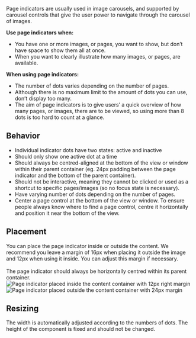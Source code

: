 Page indicators are usually used in image carousels, and supported by carousel controls that give the user power to navigate through the carousel of images.

**Use page indicators when:**

- You have one or more images, or pages, you want to show, but don’t have space to show them all at once.
- When you want to clearly illustrate how many images, or pages, are available.

**When using page indicators:**

- The number of dots varies depending on the number of pages.
- Although there is no maximum limit to the amount of dots you can use, don’t display too many.
- The aim of page indicators is to give users’ a quick overview of how many pages, or images, there are to be viewed, so using more than 8 dots is too hard to count at a glance.

## Behavior

- Individual indicator dots have two states: active and inactive
- Should only show one active dot at a time
- Should always be centred-aligned at the bottom of the view or window within their parent container (eg. 24px padding between the page indicator and the bottom of the parent container).
- Should not be interactive, meaning they cannot be clicked or used as a shortcut to specific pages/images (so no focus state is necessary).
- Have varying number of dots depending on the number of pages.
- Center a page control at the bottom of the view or window. To ensure people always know where to find a page control, centre it horizontally and position it near the bottom of the view.

<component-design-guidelines name="Warp - Components / Page indicator" link="https://www.figma.com/design/oHBCzDdJxHQ6fmFLYWUltf/branch/5VhDenFoNQFag7sjurrkVQ/WARP---Components?node-id=24975-5642&t=QMfAx1S5Uvo3jkM3-0" />

## Placement

<div class="flex gap-20 w-full">
  <div class="w-1/2">
  You can place the page indicator inside or outside the content. We recommend you leave a margin of 16px when placing it outside the image and 12px when using it inside. You can adjust this margin if necessary.
  <br />
  <br />
  The page indicator should always be horizontally centred within its parent container.
  </div>
  <span class="w-1/2 flex flex-col gap-20">
    <img src="/components/pageindicator/placement-inside.svg" alt="Page indicator placed inside the content container with 12px right margin" />
    <img src="/components/pageindicator/placement-outside.svg" alt="Page indicator placed outside the content container with 24px margin" />
  </span>
</div>

## Resizing

The width is automatically adjusted according to the numbers of dots.
The height of the component is fixed and should not be changed.
